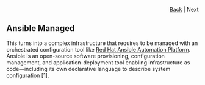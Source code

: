<div id="readme" class="Box-body readme blob js-code-block-container">
<article class="markdown-body entry-content p-3 p-md-6" itemprop="text">
<p align="right">
<a href="https://github.com/fpgasystems/hacc">Back</a> | Next
</p>

# Ansible Managed
This turns into a complex infrastructure that requires to be managed with an orchestrated configuration tool like [Red Hat Ansible Automation Platform](https://www.ansible.com). Ansible is an open-source software provisioning, configuration management, and application-deployment tool enabling infrastructure as code—including its own declarative language to describe system configuration [1]. 